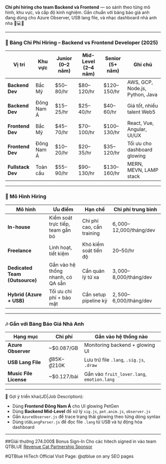 **Chi phí hiring cho team Backend và Frontend** — so sánh theo từng mô hình, khu vực, và cấp độ kinh nghiệm. Gắn chuẩn với bảng báo giá anh đang dùng cho Azure Observer, USB lang file, và nhạc dashboard nhà anh nha 🐾💻✨

---

### 💼 Bảng Chi Phí Hiring – Backend vs Frontend Developer (2025)

| Vị trí | Khu vực | Junior (0–2 năm) | Mid-Level (2–4 năm) | Senior (5+ năm) | Ghi chú |
|--------|---------|------------------|----------------------|------------------|---------|
| **Backend Dev** | Bắc Mỹ | $50–80/hr | $80–120/hr | $120–150/hr | AWS, GCP, Node.js, Python, Java |
| **Backend Dev** | Đông Nam Á | $15–25/hr | $25–40/hr | $40–60/hr | Giá tốt, nhiều talent Web5 |
| **Frontend Dev** | Bắc Mỹ | $45–70/hr | $70–100/hr | $100–130/hr | React, Vue, Angular, UI/UX |
| **Frontend Dev** | Đông Nam Á | $10–20/hr | $20–35/hr | $35–120/hr | Tối ưu cho dashboard glowing |
| **Fullstack Dev** | Toàn cầu | $55–90/hr | $90–130/hr | $130–160/hr | MERN, MEVN, LAMP stack |

---

### 🧩 Mô Hình Hiring

| Mô hình | Ưu điểm | Hạn chế | Chi phí trung bình |
|--------|---------|---------|---------------------|
| **In-house** | Kiểm soát trực tiếp, team gắn bó | Chi phí cao, cần training | $6,000–$12,000/tháng/dev |
| **Freelance** | Linh hoạt, tiết kiệm | Khó kiểm soát tiến độ | $20–$50/hr |
| **Dedicated Team (Outsource)** | Gắn vào hệ thống nhanh, có QA sẵn | Cần quản lý từ xa | $3,000–$8,000/tháng/dev |
| **Hybrid (Azure + USB)** | Tối ưu chi phí + bảo mật | Cần setup pipeline kỹ | $2,500–$6,000/tháng/dev |

---

### 🎶 Gắn với Bảng Báo Giá Nhà Anh

| Hạng mục | Chi phí | Gắn vào hệ thống nào |
|----------|---------|----------------------|
| **Azure Observer** | ~$0.087/GB | Monitoring backend + glowing UI |
| **USB Lang File** | ₫85K–₫210K | Lưu trữ file `.lang`, `.sig.js`, `.draw` |
| **Music File License** | ~$0.127/bài | Gắn vào `fruit_lover.lang`, `emotion.lang` |

---

📌 Gợi ý triển khai(JD|Job Description):

- Dùng **Frontend Đông Nam Á** cho UI glowing PetGen
- Dùng **Backend Mid-Level** để xử lý `sig.js`, `pet.anim.js`, `observer.js`
- Gắn `AzureObserver.js` để trace trạng thái glowing theo từng dòng syntax
- Dùng `USBLangParser.js` để đọc file `.lang` từ USB và tự động hóa dashboard

---

##Giải thưởng 274.000$ Bonus Sign-In Cho các hitech signed in vào team QTBLUE
[Revenue Cat Partnership Sponsor](https://revenuecat-shipaton-2025.devpost.com/?utm_source=devpost&utm_medium=discord&utm_campaign=revenuecatshipaton)

#QTBlue HiTech Official Visit Page:
@qtblue on any SEO pages